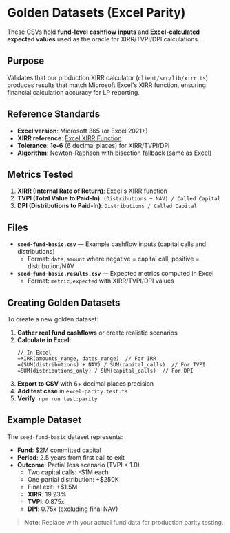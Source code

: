 # Golden Datasets (Excel Parity)

These CSVs hold **fund-level cashflow inputs** and **Excel-calculated expected values** used as the oracle for XIRR/TVPI/DPI calculations.

## Purpose

Validates that our production XIRR calculator (`client/src/lib/xirr.ts`) produces results that match Microsoft Excel's XIRR function, ensuring financial calculation accuracy for LP reporting.

## Reference Standards

- **Excel version**: Microsoft 365 (or Excel 2021+)
- **XIRR reference**: [Excel XIRR Function](https://support.microsoft.com/en-us/office/xirr-function-de1242ec-6477-445b-b11b-a303ad9adc9d)
- **Tolerance**: **1e-6** (6 decimal places) for XIRR/TVPI/DPI
- **Algorithm**: Newton-Raphson with bisection fallback (same as Excel)

## Metrics Tested

1. **XIRR (Internal Rate of Return)**: Excel's XIRR function
2. **TVPI (Total Value to Paid-In)**: `(Distributions + NAV) / Called Capital`
3. **DPI (Distributions to Paid-In)**: `Distributions / Called Capital`

## Files

- **`seed-fund-basic.csv`** — Example cashflow inputs (capital calls and distributions)
  - Format: `date,amount` where negative = capital call, positive = distribution/NAV
- **`seed-fund-basic.results.csv`** — Expected metrics computed in Excel
  - Format: `metric,expected` with XIRR/TVPI/DPI values

## Creating Golden Datasets

To create a new golden dataset:

1. **Gather real fund cashflows** or create realistic scenarios
2. **Calculate in Excel**:
   ```excel
   // In Excel
   =XIRR(amounts_range, dates_range)  // For IRR
   =(SUM(distributions) + NAV) / SUM(capital_calls)  // For TVPI
   =SUM(distributions_only) / SUM(capital_calls)  // For DPI
   ```
3. **Export to CSV** with 6+ decimal places precision
4. **Add test case** in `excel-parity.test.ts`
5. **Verify**: `npm run test:parity`

## Example Dataset

The `seed-fund-basic` dataset represents:
- **Fund**: $2M committed capital
- **Period**: 2.5 years from first call to exit
- **Outcome**: Partial loss scenario (TVPI < 1.0)
  - Two capital calls: -$1M each
  - One partial distribution: +$250K
  - Final exit: +$1.5M
  - **XIRR**: 19.23%
  - **TVPI**: 0.875x
  - **DPI**: 0.75x (excluding final NAV)

> **Note**: Replace with your actual fund data for production parity testing.
